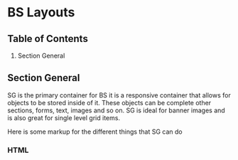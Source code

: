 # BS Layouts

## Table of Contents

  1. Section General

## Section General

SG is the primary container for BS it is a responsive container that allows for objects to be stored inside of it. These objects can be complete other sections, forms, text, images and so on. SG is ideal for banner images and is also great for single level grid items.

Here is some markup for the different things that SG can do

### HTML

